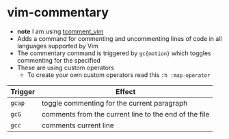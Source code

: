 # vim-commentary
* **note** I am using [tcomment_vim](./tcomment_vim.md)
* Adds a command for commenting and uncommenting lines of code in all languages supported by Vim
* The commentary command is triggered by `gc{motion}` which toggles commenting for the specified
* These are using custom operators 
  * To create your own custom operators read this `:h :map-operator` 
  
| Trigger | Effect                                                |
|---------|-------------------------------------------------------|
| `gcap`  | toggle commenting for the current paragraph           |
| `gcG`   | comments from the current line to the end of the file |
| `gcc`   | comments current line                                 |

